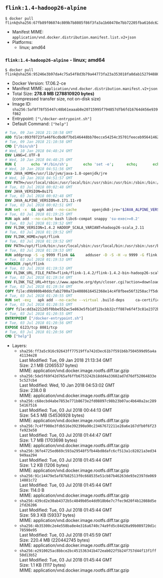 ## `flink:1.4-hadoop26-alpine`

```console
$ docker pull flink@sha256:67fb89f06074c809b7b8085f86f3fa3a1b60478e7bb72205fba616dc629ffc4f
```

-	Manifest MIME: `application/vnd.docker.distribution.manifest.list.v2+json`
-	Platforms:
	-	linux; amd64

### `flink:1.4-hadoop26-alpine` - linux; amd64

```console
$ docker pull flink@sha256:95246e3b97da4c75a54f8d3b79a44773fa23a353018fa0dab1527948803af065
```

-	Docker Version: 17.06.2-ce
-	Manifest MIME: `application/vnd.docker.distribution.manifest.v2+json`
-	Total Size: **278.8 MB (278810920 bytes)**  
	(compressed transfer size, not on-disk size)
-	Image ID: `sha256:5af8f78f55447c48b61eaaab8e20715995f794857dfb6fd16764d456e939f862`
-	Entrypoint: `["\/docker-entrypoint.sh"]`
-	Default Command: `["help"]`

```dockerfile
# Tue, 09 Jan 2018 21:10:58 GMT
ADD file:093f0723fa46f6cdbd6f7bd146448bb70ecce54254c35701feeceb956414622f in / 
# Tue, 09 Jan 2018 21:10:58 GMT
CMD ["/bin/sh"]
# Wed, 10 Jan 2018 04:48:24 GMT
ENV LANG=C.UTF-8
# Wed, 10 Jan 2018 04:48:25 GMT
RUN { 		echo '#!/bin/sh'; 		echo 'set -e'; 		echo; 		echo 'dirname "$(dirname "$(readlink -f "$(which javac || which java)")")"'; 	} > /usr/local/bin/docker-java-home 	&& chmod +x /usr/local/bin/docker-java-home
# Wed, 10 Jan 2018 04:51:56 GMT
ENV JAVA_HOME=/usr/lib/jvm/java-1.8-openjdk/jre
# Wed, 10 Jan 2018 04:51:57 GMT
ENV PATH=/usr/local/sbin:/usr/local/bin:/usr/sbin:/usr/bin:/sbin:/bin:/usr/lib/jvm/java-1.8-openjdk/jre/bin:/usr/lib/jvm/java-1.8-openjdk/bin
# Tue, 03 Jul 2018 00:02:48 GMT
ENV JAVA_VERSION=8u171
# Tue, 03 Jul 2018 00:02:48 GMT
ENV JAVA_ALPINE_VERSION=8.171.11-r0
# Tue, 03 Jul 2018 00:02:51 GMT
RUN set -x 	&& apk add --no-cache 		openjdk8-jre="$JAVA_ALPINE_VERSION" 	&& [ "$JAVA_HOME" = "$(docker-java-home)" ]
# Tue, 03 Jul 2018 01:19:25 GMT
RUN apk add --no-cache bash libc6-compat snappy 'su-exec>=0.2'
# Tue, 03 Jul 2018 01:19:52 GMT
ENV FLINK_VERSION=1.4.2 HADOOP_SCALA_VARIANT=hadoop26-scala_2.11
# Tue, 03 Jul 2018 01:19:52 GMT
ENV FLINK_HOME=/opt/flink
# Tue, 03 Jul 2018 01:19:52 GMT
ENV PATH=/opt/flink/bin:/usr/local/sbin:/usr/local/bin:/usr/sbin:/usr/bin:/sbin:/bin:/usr/lib/jvm/java-1.8-openjdk/jre/bin:/usr/lib/jvm/java-1.8-openjdk/bin
# Tue, 03 Jul 2018 01:19:53 GMT
RUN addgroup -S -g 9999 flink &&     adduser -D -S -H -u 9999 -G flink -h $FLINK_HOME flink
# Tue, 03 Jul 2018 01:19:53 GMT
WORKDIR /opt/flink
# Tue, 03 Jul 2018 01:19:53 GMT
ENV FLINK_URL_FILE_PATH=flink/flink-1.4.2/flink-1.4.2-bin-hadoop26-scala_2.11.tgz
# Tue, 03 Jul 2018 01:19:54 GMT
ENV FLINK_TGZ_URL=https://www.apache.org/dyn/closer.cgi?action=download&filename=flink/flink-1.4.2/flink-1.4.2-bin-hadoop26-scala_2.11.tgz FLINK_ASC_URL=https://www.apache.org/dist/flink/flink-1.4.2/flink-1.4.2-bin-hadoop26-scala_2.11.tgz.asc
# Tue, 03 Jul 2018 01:19:54 GMT
COPY file:d9b980b40ddcfab2700a72e4088616452368e14c4f8fbee56f3258ac7f5dd913 in /KEYS 
# Tue, 03 Jul 2018 01:20:55 GMT
RUN set -ex;   apk add --no-cache --virtual .build-deps     ca-certificates     gnupg     openssl     tar   ;     wget -nv -O flink.tgz "$FLINK_TGZ_URL";   wget -nv -O flink.tgz.asc "$FLINK_ASC_URL";     export GNUPGHOME="$(mktemp -d)";   gpg --import /KEYS;   gpg --batch --verify flink.tgz.asc flink.tgz;   rm -rf "$GNUPGHOME" flink.tgz.asc;     tar -xf flink.tgz --strip-components=1;   rm flink.tgz;     apk del .build-deps;     chown -R flink:flink .;
# Tue, 03 Jul 2018 01:20:55 GMT
COPY file:dd3a2212d5f0bbe552ac5e863e5fb1df12bcbb32cff887e6f4f3c81e2372b6c1 in / 
# Tue, 03 Jul 2018 01:20:55 GMT
ENTRYPOINT ["/docker-entrypoint.sh"]
# Tue, 03 Jul 2018 01:20:56 GMT
EXPOSE 6123/tcp 8081/tcp
# Tue, 03 Jul 2018 01:20:56 GMT
CMD ["help"]
```

-	Layers:
	-	`sha256:ff3a5c916c92643ff77519ffa742d3ec61b7f591b6b7504599d95a4a41134e28`  
		Last Modified: Tue, 09 Jan 2018 21:13:34 GMT  
		Size: 2.1 MB (2065537 bytes)  
		MIME: application/vnd.docker.image.rootfs.diff.tar.gzip
	-	`sha256:5de5f69f42d765af6ffb6753242b18dd4a33602ad7d76df52064833e5c527cb4`  
		Last Modified: Wed, 10 Jan 2018 04:53:02 GMT  
		Size: 238.0 B  
		MIME: application/vnd.docker.image.rootfs.diff.tar.gzip
	-	`sha256:c68ecbd4abe7853e771b8673e2fd08897c98b23b07ac4b640a2ac28954167516`  
		Last Modified: Tue, 03 Jul 2018 00:44:13 GMT  
		Size: 54.5 MB (54536928 bytes)  
		MIME: application/vnd.docker.image.rootfs.diff.tar.gzip
	-	`sha256:7c4ff908e3fdb516e392390a90c23467672211e28a6e167dfb0f6f23fe923e50`  
		Last Modified: Tue, 03 Jul 2018 01:44:47 GMT  
		Size: 1.7 MB (1703698 bytes)  
		MIME: application/vnd.docker.image.rootfs.diff.tar.gzip
	-	`sha256:36fe4725ed669c593a29548f5fb44bd8dafc6cf513a1c82821a3ed34949aa294`  
		Last Modified: Tue, 03 Jul 2018 01:45:44 GMT  
		Size: 1.2 KB (1206 bytes)  
		MIME: application/vnd.docker.image.rootfs.diff.tar.gzip
	-	`sha256:91c14479e5af87b82513f0c668535e51cb87b46263de93e2397de06914881c72`  
		Last Modified: Tue, 03 Jul 2018 01:45:44 GMT  
		Size: 114.0 B  
		MIME: application/vnd.docker.image.rootfs.diff.tar.gzip
	-	`sha256:439cd2e30ab4372b5c4849b05e4dd918b6e7c7fec9d20f4b12088d5e2fd26206`  
		Last Modified: Tue, 03 Jul 2018 01:45:44 GMT  
		Size: 59.3 KB (59337 bytes)  
		MIME: application/vnd.docker.image.rootfs.diff.tar.gzip
	-	`sha256:4b35300c2e4e558ba8e4e316a6740c74a9fd5c84d28a99b089720d1c78590e95`  
		Last Modified: Tue, 03 Jul 2018 01:45:59 GMT  
		Size: 220.4 MB (220442745 bytes)  
		MIME: application/vnd.docker.image.rootfs.diff.tar.gzip
	-	`sha256:e2910025ac8bbce2bc451536341b472eab022f5b24f757d44f13f1ff50d13b52`  
		Last Modified: Tue, 03 Jul 2018 01:45:44 GMT  
		Size: 1.1 KB (1117 bytes)  
		MIME: application/vnd.docker.image.rootfs.diff.tar.gzip
